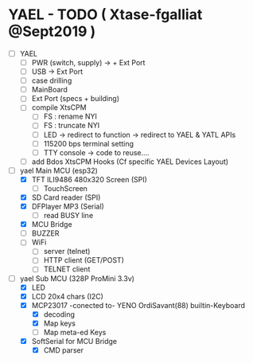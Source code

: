 # YAEL - TODO ( Xtase-fgalliat @Sept2019 )

- [ ] YAEL
  - [ ] PWR (switch, supply) -> + Ext Port
  - [ ] USB -> Ext Port
  - [ ] case drilling
  - [ ] MainBoard
  - [ ] Ext Port (specs + building)
  - [ ] compile XtsCPM
    - [ ] FS : rename NYI
    - [ ] FS : truncate NYI
    - [ ] LED -> redirect to function -> redirect to YAEL & YATL APIs
    - [ ] 115200 bps terminal setting
    - [ ] TTY console -> code to reuse....
  - [ ] add Bdos XtsCPM Hooks (Cf specific YAEL Devices Layout)
- [ ] yael Main MCU (esp32)
  - [x] TFT ILI9486 480x320 Screen (SPI)
    - [ ] TouchScreen
  - [x] SD Card reader (SPI)
  - [x] DFPlayer MP3 (Serial)
    - [ ] read BUSY line
  - [x] MCU Bridge
  - [ ] BUZZER
  - [ ] WiFi
    - [ ] server (telnet)
    - [ ] HTTP client (GET/POST)
    - [ ] TELNET client
- [ ] yael Sub MCU (328P ProMini 3.3v)
  - [x] LED
  - [x] LCD 20x4 chars (I2C)
  - [x] MCP23017 -conected to- YENO OrdiSavant(88) builtin-Keyboard 
    - [x] decoding
    - [x] Map keys
    - [ ] Map meta-ed Keys
  - [x] SoftSerial for MCU Bridge
    - [x] CMD parser